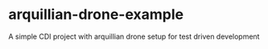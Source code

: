 # arquillian-drone-example
A simple CDI project with arquillian drone setup for test driven development
